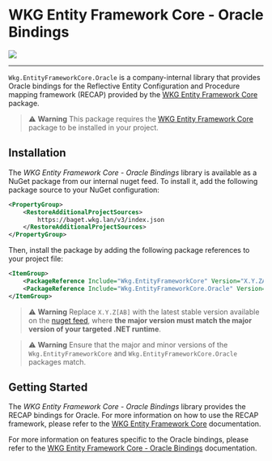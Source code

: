 # WKG Entity Framework Core - Oracle Bindings

![](https://git.wkg.lan/WKG/components/wkg-entity-framework-core-oracle/badges/main/pipeline.svg)

---

`Wkg.EntityFrameworkCore.Oracle` is a company-internal library that provides Oracle bindings for the Reflective Entity Configuration and Procedure mapping framework (RECAP) provided by the [WKG Entity Framework Core](https://git.wkg.lan/WKG/components/wkg-entity-framework-core) package.

> :warning: **Warning**
> This package requires the [WKG Entity Framework Core](https://git.wkg.lan/WKG/components/wkg-entity-framework-core) package to be installed in your project.

## Installation

The *WKG Entity Framework Core - Oracle Bindings* library is available as a NuGet package from our internal nuget feed. To install it, add the following package source to your NuGet configuration:

```xml
<PropertyGroup>
    <RestoreAdditionalProjectSources>
        https://baget.wkg.lan/v3/index.json
    </RestoreAdditionalProjectSources>
</PropertyGroup>
```

Then, install the package by adding the following package references to your project file:

```xml
<ItemGroup>
    <PackageReference Include="Wkg.EntityFrameworkCore" Version="X.Y.ZA" />
    <PackageReference Include="Wkg.EntityFrameworkCore.Oracle" Version="X.Y.ZB" />
</ItemGroup>
```

> :warning: **Warning**
> Replace `X.Y.Z[AB]` with the latest stable version available on the [nuget feed](https://baget.wkg.lan/packages/wkg.entityframeworkcore.oracle/latest), where **the major version must match the major version of your targeted .NET runtime**.

> :warning: **Warning**
> Ensure that the major and minor versions of the `Wkg.EntityFrameworkCore` and `Wkg.EntityFrameworkCore.Oracle` packages match.

## Getting Started

The *WKG Entity Framework Core - Oracle Bindings* library provides the RECAP bindings for Oracle. For more information on how to use the RECAP framework, please refer to the [WKG Entity Framework Core](https://git.wkg.lan/WKG/components/wkg-entity-framework-core) documentation.

For more information on features specific to the Oracle bindings, please refer to the [WKG Entity Framework Core - Oracle Bindings](/docs/documentation.md) documentation.
